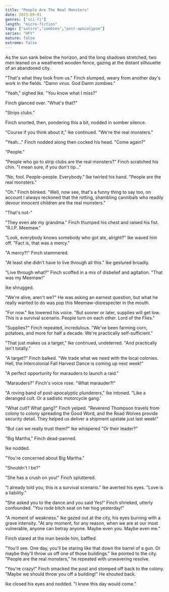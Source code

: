 ```yaml
---
title: "People Are The Real Monsters"
date: 2023-09-01
genres: ["sci-fi"]
length: "micro-fiction"
tags: ["satire","zombies","post-apocalypse"]
series: "HFY"
mature: false
extreme: false
---
```

As the sun sank below the horizon, and the long shadows stretched, two men leaned on a weathered wooden fence, gazing at the distant silhouette of an abandoned city.

"That's what they took from us." Finch slumped, weary from another day's work in the fields. "Damn virus. God Damn zombies."

"Yeah," sighed Ike. "You know what I miss?"

Finch glanced over. "What's that?"

"Strips clubs."

Finch snorted, then, pondering this a bit, nodded in somber silence.

"Course if you think about it," Ike continued. "We're the real monsters."

"Yeah..." Finch nodded along then cocked his head. "Come again?"

"People."

"People who go to strip clubs are the real monsters?" Finch scratched his chin. "I mean sure, if you don't tip..."

"No, fool. People-people. Everybody." Ike twirled his hand. "People are the real monsters."

"Oh." Finch blinked. "Well, now see, that's a funny thing to say too, on account I always reckoned that the rotting, shambling cannibals who readily devour innocent children are the real monsters."

"That's not-"

"They even ate my grandma." Finch thumped his chest and raised his fist. "R.I.P. Meemaw."

"Look, everybody knows somebody who got ate, alright?" Ike waved him off. "Fact is, that was a mercy."

"A mercy?!" Finch stammered.

"At least she didn't have to live through all this." Ike gestured broadly.

"Live through what?" Finch scoffed in a mix of disbelief and agitation. "That was my Meemaw!"

Ike shrugged.

"We're alive, aren't we?" He was asking an earnest question, but what he really wanted to do was pop this Meemaw-disrespecter in the mouth.

"For now." Ike lowered his voice. "But sooner or later, supplies will get low. This is a survival scenario. People turn on each other. Lord of the Flies."

"Supplies?" Finch repeated, incredulous. "We've been farming corn, potatoes, and more for half a decade. We're practically self-sufficient."

"That just makes us a target," Ike continued, undeterred. "And practically isn't totally."

"A target?" Finch balked. "We trade what we need with the local colonies. Hell, the Intercolonial Fall Harvest Dance is coming up next week!"

"A perfect opportunity for marauders to launch a raid."

"Marauders?" Finch's voice rose. "What marauder?!"

"A roving band of post-apocalyptic plunderers," Ike intoned. "Like a deranged cult. Or a sadistic motorcycle gang.'

"What cult? What gang?" Finch yelped. "Reverend Thompson travels from colony to colony spreading the Good Word, and the Road Wolves provide security detail. They helped us deliver a shipment upstate just last week!"

"But can we really trust them?" Ike whispered "Or their leader?"

"Big Martha," Finch dead-panned.

Ike nodded.

"You're concerned about Big Martha."

"Shouldn't I be?"

"She has a crush on you!" Finch spluttered.

"I already told you, this is a survival scenario." Ike averted his eyes. "Love is a liability."

"She asked you to the dance and you said Yes!" Finch shrieked, utterly confounded. "You rode bitch seat on her hog yesterday!"

"A moment of weakness." Ike gazed out at the city, his eyes burning with a grave intensity. "At any moment, for any reason, when we are at our most vulnerable, anyone can betray anyone. Maybe even you. Maybe even me."

Finch stared at the man beside him, baffled.

"You'll see. One day, you'll be staring like that down the barrel of a gun. Or maybe they'll throw us off one of those buildings." Ike pointed to the city. "People are the real monsters," he repeated with unwavering resolve.

"You're crazy!" Finch smacked the post and stomped off back to the colony. "Maybe we should throw you off a building!" He shouted back.

Ike closed his eyes and nodded. "I knew this day would come."
